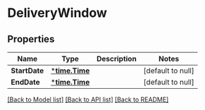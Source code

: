 # DeliveryWindow

## Properties
Name | Type | Description | Notes
------------ | ------------- | ------------- | -------------
**StartDate** | [***time.Time**](time.Time.md) |  | [default to null]
**EndDate** | [***time.Time**](time.Time.md) |  | [default to null]

[[Back to Model list]](../README.md#documentation-for-models) [[Back to API list]](../README.md#documentation-for-api-endpoints) [[Back to README]](../README.md)

